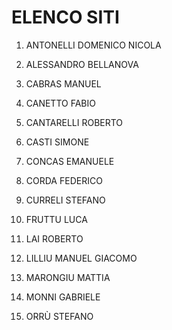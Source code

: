 # ELENCO SITI 

1) ANTONELLI DOMENICO NICOLA

2) ALESSANDRO BELLANOVA

3) CABRAS MANUEL

4) CANETTO FABIO

5) CANTARELLI ROBERTO

6) CASTI SIMONE

7) CONCAS EMANUELE

8) CORDA FEDERICO

9) CURRELI STEFANO

10) FRUTTU LUCA 

11) LAI ROBERTO

12) LILLIU MANUEL GIACOMO

13) MARONGIU MATTIA 

14) MONNI GABRIELE 

15) ORRÙ STEFANO 
